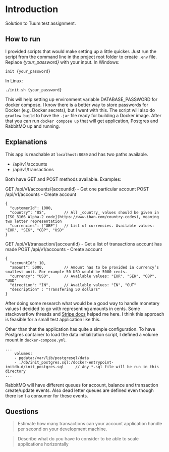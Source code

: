 # Introduction

Solution to Tuum test assignment.

## How to run

I provided scripts that would make setting up a little quicker. Just run the script from the command line in the project root folder to create `.env` file.
Replace _{your_password}_ with your input.
In Windows:

```
init {your_password}
```

In Linux:

```
./init.sh {your_password}
```

This will help setting up environment variable DATABASE_PASSWORD for docker compose. I know there is a better way to store passwords for Docker (e.g. Docker secrets), but I went
with this. The script will also do `gradlew build` to have the `.jar` file ready for building a Docker image.
After that you can run `docker compose up` that will get application, Postgres and RabbitMQ up and running.

## Explanations

This app is reachable at `localhost:8080` and has two paths available.

- /api/v1/accounts
- /api/v1/transactions

Both have GET and POST methods available.
Examples:

GET /api/v1/accounts/{accountId} - Get one particular account
POST /api/v1/accounts - Create account

```
{
  "customerId": 1000,
  "country": "US",        // All _country_ values should be given in [ISO 3166 Alpha-2 code](https://www.iban.com/country-codes), meaning two letter representation
  "currencies": ["GBP"]   // List of currencies. Available values: "EUR", "SEK", "GBP", "USD"
}
```

GET /api/v1/transaction/{accountId} - Get a list of transactions account has made
POST /api/v1/accounts - Create account

```
{
  "accountId": 10,
  "amount": 5000,         // Amount has to be provided in currency’s smallest unit. For example 50 USD would be 5000 cents.
  "currency": "USD",      // Available values: "EUR", "SEK", "GBP", "USD"
  "direction": "IN",      // Available values: "IN", "OUT"
  "description" : "Transfering 50 dollars"
}
```

After doing some research what would be a good way to handle monetary values I decided to go with representing amounts in cents. Some stackoverflow threads and
[Stripe docs](https://stripe.com/docs/currencies#zero-decimal) helped me here. I think this approach is feasible for a small test application like this.

Other than that the application has quite a simple configuration. To have Postgres container to load the data initialization script, I defined a volume mount
in `docker-compose.yml`.

```
...
    volumes:
    - pgdata:/var/lib/postgresql/data
    - ./db/init_postgres.sql:/docker-entrypoint-initdb.d/init_postgres.sql     // Any *.sql file will be run in this directory
...
```

RabbitMQ will have different queues for account, balance and transaction create/update events. Also dead letter queues are defined even though there isn't a consumer for these
events.

## Questions

> Estimate how many transactions can your account application handle per second on your development machine.

> Describe what do you have to consider to be able to scale applications horizontally